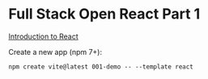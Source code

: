 # Full Stack Open React Part 1

[Introduction to React](https://fullstackopen.com/en/part1/introduction_to_react)

Create a new app (npm 7+):
```
npm create vite@latest 001-demo -- --template react
```
